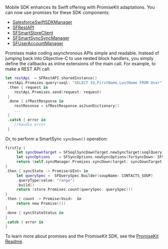 Mobile SDK enhances its Swift offering with PromiseKit adaptations. You can now use promises for these SDK components:

* [SalesforceSwiftSDKManager](http://forcedotcom.github.io/SalesforceMobileSDK-iOS/Documentation/SalesforceSwiftSDK/Classes/SalesforceSwiftSDKManager.html)
* [SFRestAPI](http://forcedotcom.github.io/SalesforceMobileSDK-iOS/Documentation/SalesforceSwiftSDK/Extensions/SFRestAPI.html)
* [SFSmartStoreClient](http://forcedotcom.github.io/SalesforceMobileSDK-iOS/Documentation/SalesforceSwiftSDK/Classes/SFSmartStoreClient.html)
* [SFSmartSyncSyncManager](http://forcedotcom.github.io/SalesforceMobileSDK-iOS/Documentation/SalesforceSwiftSDK/Extensions/SFSmartSyncSyncManager.html)
* [SFUserAccountManager](http://forcedotcom.github.io/SalesforceMobileSDK-iOS/Documentation/SalesforceSwiftSDK/Extensions/SFUserAccountManager.html)

Promises make coding asynchronous APIs simple and readable. Instead of jumping back into Objective-C to use nested block handlers, you simply define the callbacks as inline extensions of the main call. For example, to make a REST API call:

```swift
let restApi  = SFRestAPI.sharedInstance()
 restApi.Promises.query(soql: "SELECT Id,FirstName,LastName FROM User")
 .then { request in
    restApi.Promises.send(request: request)
 }
 .done { sfRestResponse in
    restResonse = sfRestResponse.asJsonDictionary()
    ...
 }
 .catch { error in
    //handle error
 }
```

Or, to perform a SmartSync `syncDown()` operation:

```swift
firstly {
     let syncDownTarget = SFSoqlSyncDownTarget.newSyncTarget(soqlQuery)
     let syncOptions    = SFSyncOptions.newSyncOptions(forSyncDown: SFSyncStateMergeMode.overwrite)
     return (self.syncManager.Promises.syncDown(target: syncDownTarget, options: syncOptions, soupName: CONTACTS_SOUP))
}
.then { syncState -> Promise<UInt> in
     let querySpec =  SFQuerySpec.Builder(soupName: CONTACTS_SOUP)
     .queryType(value: "range")
     .build()
     return (store.Promises.count(querySpec: querySpec))!
}
.then { count -> Promise<Void>  in
     return new Promise(())
}
.done { syncStateStatus in
}
.catch { error in
}
```

To learn more about promises and the PromiseKit SDK, see the [PromiseKit Readme](https://github.com/mxcl/PromiseKit/blob/master/README.md).
